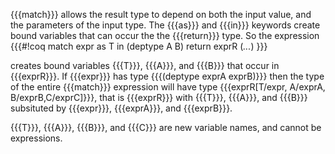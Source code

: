 {{{match}}} allows the result type to depend on both the input value, and the parameters of the input type.  The {{{as}}} and {{{in}}} keywords create bound variables that can occur the the {{{return}}} type.  So the expression
{{{#!coq
match expr as T in (deptype A B) return exprR
(*...*)
}}}

creates bound variables {{{T}}}, {{{A}}}, and {{{B}}} that occur in {{{exprR}}}.
If {{{expr}}} has type {{{(deptype exprA exprB)}}} then the type of the entire {{{match}}} expression will have type {{{exprR[T/expr, A/exprA, B/exprB,C/exprC]}}}, that is {{{exprR}}} with {{{T}}}, {{{A}}}, and {{{B}}} subsituted by {{{expr}}}, {{{exprA}}}, and {{{exprB}}}.

{{{T}}}, {{{A}}}, {{{B}}}, and {{{C}}} are new variable names, and cannot be expressions.
